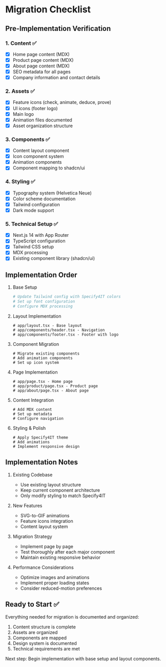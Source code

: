 # Migration Checklist

## Pre-Implementation Verification

### 1. Content ✅
- [x] Home page content (MDX)
- [x] Product page content (MDX)
- [x] About page content (MDX)
- [x] SEO metadata for all pages
- [x] Company information and contact details

### 2. Assets ✅
- [x] Feature icons (check, animate, deduce, prove)
- [x] UI icons (footer logo)
- [x] Main logo
- [x] Animation files documented
- [x] Asset organization structure

### 3. Components ✅
- [x] Content layout component
- [x] Icon component system
- [x] Animation components
- [x] Component mapping to shadcn/ui

### 4. Styling ✅
- [x] Typography system (Helvetica Neue)
- [x] Color scheme documentation
- [x] Tailwind configuration
- [x] Dark mode support

### 5. Technical Setup ✅
- [x] Next.js 14 with App Router
- [x] TypeScript configuration
- [x] Tailwind CSS setup
- [x] MDX processing
- [x] Existing component library (shadcn/ui)

## Implementation Order

1. Base Setup
   ```bash
   # Update Tailwind config with Specify4IT colors
   # Set up font configuration
   # Configure MDX processing
   ```

2. Layout Implementation
   ```tsx
   # app/layout.tsx - Base layout
   # app/components/header.tsx - Navigation
   # app/components/footer.tsx - Footer with logo
   ```

3. Component Migration
   ```tsx
   # Migrate existing components
   # Add animation components
   # Set up icon system
   ```

4. Page Implementation
   ```tsx
   # app/page.tsx - Home page
   # app/product/page.tsx - Product page
   # app/about/page.tsx - About page
   ```

5. Content Integration
   ```tsx
   # Add MDX content
   # Set up metadata
   # Configure navigation
   ```

6. Styling & Polish
   ```tsx
   # Apply Specify4IT theme
   # Add animations
   # Implement responsive design
   ```

## Implementation Notes

1. Existing Codebase
   - Use existing layout structure
   - Keep current component architecture
   - Only modify styling to match Specify4IT

2. New Features
   - SVG-to-GIF animations
   - Feature icons integration
   - Content layout system

3. Migration Strategy
   - Implement page by page
   - Test thoroughly after each major component
   - Maintain existing responsive behavior

4. Performance Considerations
   - Optimize images and animations
   - Implement proper loading states
   - Consider reduced-motion preferences

## Ready to Start ✅

Everything needed for migration is documented and organized:
1. Content structure is complete
2. Assets are organized
3. Components are mapped
4. Design system is documented
5. Technical requirements are met

Next step: Begin implementation with base setup and layout components.

